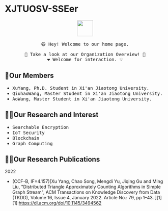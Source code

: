 # XJTUOSV-SSEer

<p align="center">
  <img src="https://user-images.githubusercontent.com/5679180/79618120-0daffb80-80be-11ea-819e-d2b0fa904d07.gif" width="50px">
  <br><br />
  <samp>
    😆 Hey! Welcome to our home page.
    <br />
    <br /> 🍉 Take a look at our Organization Overview!  🌱
    <br /> ❤️ Welcome for interaction. 💡
    <br /> 
  </samp>
</p>



## 🧙Our Members
* <samp>XuYang, Ph.D. Student in Xi'an Jiaotong University.</samp>
* <samp>QiuhaoWang, Master Student in Xi'an Jiaotong University.</samp>
* <samp>AoWang, Master Student in Xi'an Jiaotong University.</samp>

## 🙋‍♀️Our Research and Interest

* <samp>Searchable Encryption</samp>
* <samp>IoT Security</samp>
* <samp>Blockchain</samp>
* <samp>Graph Computing</samp>

## 👩‍💻Our Research Publications
2022
* (CCF-B, IF=4.157)[Xu Yang, Chao Song, Mengdi Yu, Jiqing Gu and Ming Liu, "Distributed Triangle Approximately Counting Algorithms in Simple Graph Stream", ACM Transactions on Knowledge Discovery from Data (TKDD), Volume 16, Issue 4, January 2022. Article No.: 79, pp 1–43. ][1]
[1]:https://dl.acm.org/doi/10.1145/3494562
